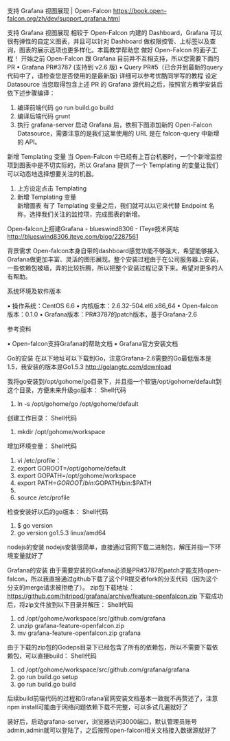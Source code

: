 


支持 Grafana 视图展现 | Open-Falcon 
https://book.open-falcon.org/zh/dev/support_grafana.html

支持 Grafana 视图展现
相较于 Open-Falcon 内建的 Dashboard，Grafana 可以很有弹性的自定义图表，并且可以针对 Dashboard 做权限控管、上标签以及查询，图表的展示选项也更多样化。本篇教学帮助您 做好 Open-Falcon 的面子工程！
开始之前
Open-Falcon 跟 Grafana 目前并不互相支持，所以您需要下面的PR
•	Grafana PR#3787 (支持到 v2.6 版)
•	Query PR#5（已合并到最新的query代码中了，请检查您是否使用的是最新版)
详细可以参考优酷同学写的教程
设定 Datasource
当您取得包含上述 PR 的 Grafana 源代码之后，按照官方教学安装后依下述步骤编译：
1.	编译前端代码 go run build.go build
2.	编译后端代码 grunt
3.	执行 grafana-server
启动 Grafana 后，依照下图添加新的 Open-Falcon Datasource，需要注意的是我们这里使用的 URL 是在 falcon-query 中新增的 API。
 
新增 Templating 变量
当 Open-Falcon 中已经有上百台机器时，一个个新增监控项到图表中是不切实际的，所以 Grafana 提供了一个 Templating 的变量让我们可以动态地选择想要关注的机器。
1.	上方设定点击 Templating  
2.	新增 Templating 变量  
新增圖表
有了 Templating 变量之后，我们就可以以它来代替 Endpoint 名称，选择我们关注的监控项，完成图表的新增。
 



Open-falcon上搭建Grafana - blueswind8306 - ITeye技术网站 
http://blueswind8306.iteye.com/blog/2287561

背景需求 
Open-falcon本身自带的dashboard感觉功能不够强大，希望能够接入Grafana做更加丰富、灵活的图形展现。整个安装过程由于在公司服务器上安装，一些依赖包被墙，弄的比较折腾，所以把整个安装过程记录下来。希望对更多的人有帮助。 

系统环境及软件版本 

•	操作系统：CentOS 6.6
•	内核版本：2.6.32-504.el6.x86_64
•	Open-falcon版本：0.1.0
•	Grafana版本：PR#3787的patch版本，基于Grafana-2.6


参考资料 

•	Open-falcon支持Grafana的帮助文档
•	Grafana官方安装文档


Go的安装 
在以下地址可以下载到Go，注意Grafana-2.6需要的Go最低版本是1.5，我安装的版本是Go1.5.3 
http://golangtc.com/download 

我将go安装到/opt/gohome/go目录下，并且指一个软链/opt/gohome/default到这个目录，方便未来升级go版本： 
Shell代码   
1.	ln -s /opt/gohome/go /opt/gohome/default  


创建工作目录： 
Shell代码   
1.	mkdir /opt/gohome/workspace  


增加环境变量： 
Shell代码   
1.	vi /etc/profile：  
2.	export GOROOT=/opt/gohome/default  
3.	export GOPATH=/opt/gohome/workspace  
4.	export PATH=$GOROOT/bin:$GOPATH/bin:$PATH  
5.	  
6.	source /etc/profile  


检查安装好以后的go版本： 
Shell代码   
1.	$ go version  
2.	go version go1.5.3 linux/amd64  



nodejs的安装 
nodejs安装很简单，直接通过官网下载二进制包，解压并指一下环境变量就好了 


Grafana的安装 
由于需要安装的Grafana必须是PR#3787的patch才能支持open-falcon，所以我直接通过github下载了这个PR提交者fork的分支代码（因为这个分支的merge请求被拒绝了）。 
zip包下载地址： 
https://github.com/hitripod/grafana/archive/feature-openfalcon.zip 
下载成功后，将zip文件放到以下目录并解压： 
Shell代码   
1.	cd /opt/gohome/workspace/src/github.com/grafana  
2.	unzip grafana-feature-openfalcon.zip  
3.	mv grafana-feature-openfalcon.zip grafana  


由于下载的zip包的Godeps目录下已经包含了所有的依赖包，所以不需要下载依赖包，可以直接build： 
Shell代码   
1.	cd /opt/gohome/workspace/src/github.com/grafana/grafana  
2.	go run build.go setup  
3.	go run build.go build  


后续build前端代码的过程和Grafana官网安装文档基本一致就不再赘述了，注意npm install可能由于网络问题依赖下载不完整，可以多试几遍就好了 

装好后，启动grafana-server，浏览器访问3000端口，默认管理员账号admin,admin就可以登陆了，之后按照open-falcon相关文档接入数据源就好了 







